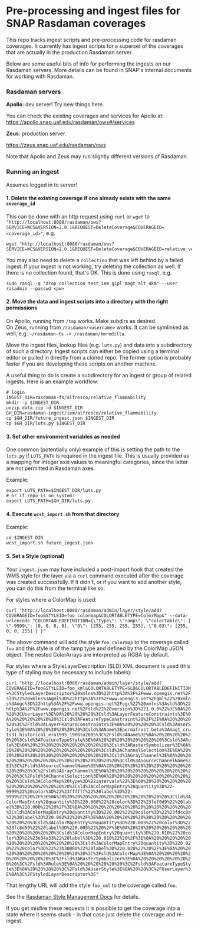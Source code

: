 # Pre-processing and ingest files for SNAP Rasdaman coverages

This repo tracks ingest scripts and pre-processing code for rasdaman coverages. It currently has ingest scripts for a superset of the coverages that are actually in the production Rasdaman server.

Below are some useful bits of info for performing the ingests on our Rasdaman servers. More details can be found in SNAP's internal documents for working with Rasdaman. 

### Rasdaman servers

**Apollo**: dev server! Try new things here.

You can check the existing coverages and services for Apollo at:
https://apollo.snap.uaf.edu/rasdaman/ows#/services
 
**Zeus**: production server.

https://zeus.snap.uaf.edu/rasdaman/ows

Note that Apollo and Zeus may run slightly different versions of Rasdaman.

### Running an ingest

Assumes logged in to server!

#### 1. Delete the existing coverage if one already exists with the same `coverage_id`

This can be done with an http request using `curl` or `wget` to `"http://localhost:8080/rasdaman/ows?SERVICE=WCS&VERSION=2.0.1&REQUEST=DeleteCoverage&COVERAGEID=<coverage_id>"`, e.g.

```
wget "http://localhost:8080/rasdaman/ows?SERVICE=WCS&VERSION=2.0.1&REQUEST=DeleteCoverage&COVERAGEID=relative_vegetation_change_future"
```

You may also need to delete a `collection` that was left behind by a failed ingest. If your ingest is not working, try deleting the collection as well. If there is no collection found, that's OK.
This is done using `rasql`, e.g. 

```
sudo rasql -q "drop collection test_iem_gipl_magt_alt_4km" --user rasadmin --passwd <pw>
```

#### 2. Move the data and ingest scripts into a directory with the right permissions

On Apollo, running from `/tmp` works. Make subdirs as desired.  
On Zeus, running from `/rasdaman/<username>` works. It can be symlinked as well, e.g. `~/rasdaman-fs -> /rasdaman/kmredilla`.  

Move the ingest files, lookup files (e.g. `luts.py`) and data into a subdirectory of such a directory. Ingest scripts can either be copied using a terminal editor or pulled in directly from a cloned repo. The former option is probably faster if you are developing these scripts on another machine.  

A useful thing to do is create a subdirectory for an ingest or group of related ingests. Here is an example workflow:

```
# login
INGEST_DIR=rasdaman-fs/alfresco/relative_flammability
mkdir -p $INGEST_DIR
unzip data.zip -d $INGEST_DIR
GH_DIR=rasdaman-ingest/iem/alfresco/relative_flammability
cp $GH_DIR/future_ingest.json $INGEST_DIR
cp $GH_DIR/luts.py $INGEST_DIR
```

#### 3. Set other environment variables as needed

One common (potentially only) example of this is setting the path to the `luts.py` if `LUTS_PATH` is required in the ingest file. This is usually provided as a mapping for integer axis values to meaningful categories, since the latter are not permitted in Rasdaman axes.

Example: 
```
export LUTS_PATH=$INGEST_DIR/luts.py
# or if repo is on system:
export LUTS_PATH=$GH_DIR/luts.py
```

#### 4. Execute `wcst_import.sh` from that directory

Example: 

```
cd $INGEST_DIR
wcst_import.sh future_ingest.json
```

#### 5. Set a Style (optional)

Your `ingest.json` may have included a post-import hook that created the WMS style for the layer via a `curl` command executed after the coverage was created successfully. If it didn't, or if you want to add another style, you can do this from the terminal like so:

For styles where a ColorMap is used:

`curl "http://localhost:8080/rasdaman/admin/layer/style/add?COVERAGEID=foo&STYLEID=foo_colormap&COLORTABLETYPE=ColorMap&" --data-urlencode "COLORTABLEDEFINITION={\"type\": \"ramp\", \"colorTable\": {  \"-9999\": [0, 0, 0, 0], \"0\": [255, 255, 255, 255], \"0.03\": [255, 0, 0, 255] } }"`

The above command will add the style `foo_colormap` to the coverage called `foo` and this style is of the ramp type and defined by the ColorMap JSON object. The nested ColorArrays are interpreted as RGBA by default.

For styles where a StyleLayerDescription (SLD) XML document is used (this type of styling may be necessary to include labels):

`curl "http://localhost:8080/rasdaman/admin/layer/style/add?COVERAGEID=foo&STYLEID=foo_xml&COLORTABLETYPE=SLD&COLORTABLEDEFINITION=%3CStyledLayerDescriptor%20xmlns%3D%22http%3A%2F%2Fwww.opengis.net%2Fsld%22%20xmlns%3Agml%3D%22http%3A%2F%2Fwww.opengis.net%2Fgml%22%20xmlns%3Aogc%3D%22http%3A%2F%2Fwww.opengis.net%2Fogc%22%20xmlns%3Asld%3D%22http%3A%2F%2Fwww.opengis.net%2Fsld%22%20version%3D%221.0.0%22%3E%0A%20%20%3CUserLayer%3E%0A%20%20%20%20%3Csld%3ALayerFeatureConstraints%3E%0A%20%20%20%20%20%20%3Csld%3AFeatureTypeConstraint%20%2F%3E%0A%20%20%20%20%3C%2Fsld%3ALayerFeatureConstraints%3E%0A%20%20%20%20%3Csld%3AUserStyle%3E%0A%20%20%20%20%20%20%3Csld%3AName%3Epermafrost_beta%3Amagt_cruts31_historical_era1995_1986to2005%3C%2Fsld%3AName%3E%0A%20%20%20%20%20%20%3Csld%3AFeatureTypeStyle%3E%0A%20%20%20%20%20%20%20%20%3Csld%3ARule%3E%0A%20%20%20%20%20%20%20%20%20%20%3Csld%3ARasterSymbolizer%3E%0A%20%20%20%20%20%20%20%20%20%20%20%20%3Csld%3AChannelSelection%3E%0A%20%20%20%20%20%20%20%20%20%20%20%20%20%20%3Csld%3AGrayChannel%3E%0A%20%20%20%20%20%20%20%20%20%20%20%20%20%20%20%20%3Csld%3ASourceChannelName%3E1%3C%2Fsld%3ASourceChannelName%3E%0A%20%20%20%20%20%20%20%20%20%20%20%20%20%20%3C%2Fsld%3AGrayChannel%3E%0A%20%20%20%20%20%20%20%20%20%20%20%20%3C%2Fsld%3AChannelSelection%3E%0A%20%20%20%20%20%20%20%20%20%20%20%20%3Csld%3AColorMap%20type%3D%22intervals%22%3E%0A%20%20%20%20%20%20%20%20%20%20%20%20%20%20%3Csld%3AColorMapEntry%20quantity%3D%22-9999%22%20color%3D%22%23ffffff%22%20label%3D%22-9999%22%20%2F%3E%0A%20%20%20%20%20%20%20%20%20%20%20%20%20%20%3Csld%3AColorMapEntry%20quantity%3D%220.000%22%20color%3D%22%23fef0d9%22%20label%3D%220.000%22%20%2F%3E%0A%20%20%20%20%20%20%20%20%20%20%20%20%20%20%3Csld%3AColorMapEntry%20quantity%3D%220.002%22%20color%3D%22%23fdcc8a%22%20label%3D%220.002%22%20%2F%3E%0A%20%20%20%20%20%20%20%20%20%20%20%20%20%20%3Csld%3AColorMapEntry%20quantity%3D%220.005%22%20color%3D%22%23fc8d59%22%20label%3D%220.005%22%20%2F%3E%0A%20%20%20%20%20%20%20%20%20%20%20%20%20%20%3Csld%3AColorMapEntry%20quantity%3D%220.010%22%20color%3D%22%23e34a33%22%20label%3D%220.010%22%20%2F%3E%0A%20%20%20%20%20%20%20%20%20%20%20%20%20%20%3Csld%3AColorMapEntry%20quantity%3D%220.020%22%20color%3D%22%23b30000%22%20label%3D%220.020%22%20%2F%3E%0A%20%20%20%20%20%20%20%20%20%20%20%20%3C%2Fsld%3AColorMap%3E%0A%20%20%20%20%20%20%20%20%20%20%3C%2Fsld%3ARasterSymbolizer%3E%0A%20%20%20%20%20%20%20%20%3C%2Fsld%3ARule%3E%0A%20%20%20%20%20%20%3C%2Fsld%3AFeatureTypeStyle%3E%0A%20%20%20%20%3C%2Fsld%3AUserStyle%3E%0A%20%20%3C%2FUserLayer%3E%0A%3C%2FStyledLayerDescriptor%3E"`

That lengthy URL will add the style `foo_xml` to the coverage called `foo`.

See the [Rasdaman Style Management Docs](https://doc.rasdaman.org/05_geo-services-guide.html#style-management) for details.

If you get misfire these requests it is possible to get the coverage into a state where it seems stuck - in that case just delete the coverage and re-ingest.



